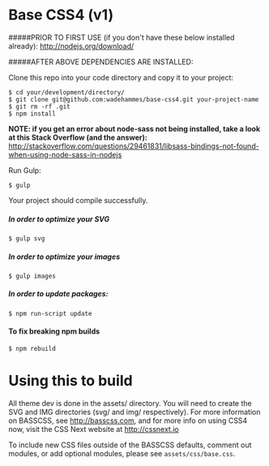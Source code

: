 Base CSS4 (v1)
===

#####PRIOR TO FIRST USE (if you don't have these below installed already):
<a href="http://nodejs.org/download/">http://nodejs.org/download/</a>

#####AFTER ABOVE DEPENDENCIES ARE INSTALLED:

Clone this repo into your code directory and copy it to your project:
```
$ cd your/development/directory/
$ git clone git@github.com:wadehammes/base-css4.git your-project-name
$ git rm -rf .git
$ npm install
```

<b>NOTE: if you get an error about node-sass not being installed, take a look at this Stack Overflow (and the answer):</b>
<a href="http://stackoverflow.com/questions/29461831/libsass-bindings-not-found-when-using-node-sass-in-nodejs">http://stackoverflow.com/questions/29461831/libsass-bindings-not-found-when-using-node-sass-in-nodejs</a>

Run Gulp:
```
$ gulp
```

Your project should compile successfully.

##### In order to optimize your SVG
```
$ gulp svg
```

##### In order to optimize your images
```
$ gulp images
```

##### In order to update packages:
```
$ npm run-script update
```

#### To fix breaking npm builds
```
$ npm rebuild
```

Using this to build
===

All theme dev is done in the assets/ directory. You will need to create the SVG and IMG directories (svg/ and img/ respectively). For more information on BASSCSS, see http://basscss.com, and for more info on using CSS4 now, visit the CSS Next website at http://cssnext.io

To include new CSS files outside of the BASSCSS defaults, comment out modules, or add optional modules, please see <code>assets/css/base.css</code>.
